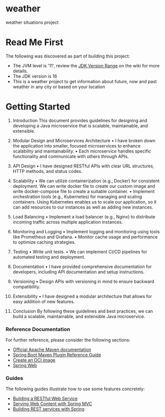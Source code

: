 # weather
weather situations project

# Read Me First

The following was discovered as part of building this project:

* The JVM level is '11', review
  the [JDK Version Range](https://github.com/spring-projects/spring-framework/wiki/Spring-Framework-Versions#jdk-version-range)
  on the wiki for more details.
* The JDK version is 16
* This is a weather project to get information about future, now and past weather in any city or based on your location

# Getting Started

1. Introduction
This document provides guidelines for designing and developing a Java microservice that is scalable, maintainable, and extensible.

2. Modular Design and Microservices Architecture
•	I have broken down the application into smaller, focused microservices to enhance scalability and maintainability.
•	Each microservice handles specific functionality and communicate with others through APIs.

3. API Design
•	I have designed RESTful APIs with clear URL structures, HTTP methods, and status codes.

4. Scalability
•	We can utilize containerization (e.g., Docker) for consistent deployment. We can write docker file to create our custom image and write docker-compose file to create a suitable container.
•	Implement orchestration tools (e.g., Kubernetes) for managing and scaling containers. Using Kubernetes enables us to scale our application, so it can add resources to our instances as well as adding new instances.

5. Load Balancing
•	Implement a load balancer (e.g., Nginx) to distribute incoming traffic across multiple application instances.

6. Monitoring and Logging
•	Implement logging and monitoring using tools like Prometheus and Grafana.
•	Monitor cache usage and performance to optimize caching strategies.

7. Testing
•	Write unit tests.
•	We can implement CI/CD pipelines for automated testing and deployment.

8. Documentation
•	I have provided comprehensive documentation for developers, including API documentation and setup instructions.

9. Versioning
•	Design APIs with versioning in mind to ensure backward compatibility.

10. Extensibility
•	I have designed a modular architecture that allows for easy addition of new features.

11. Conclusion
By following these guidelines and best practices, we can build a scalable, maintainable, and extensible Java microservice.

### Reference Documentation

For further reference, please consider the following sections:

* [Official Apache Maven documentation](https://maven.apache.org/guides/index.html)
* [Spring Boot Maven Plugin Reference Guide](https://docs.spring.io/spring-boot/docs/3.1.2/maven-plugin/reference/html/)
* [Create an OCI image](https://docs.spring.io/spring-boot/docs/3.1.2/maven-plugin/reference/html/#build-image)
* [Spring Web](https://docs.spring.io/spring-boot/docs/3.1.2/reference/htmlsinge/index.html#web)

### Guides

The following guides illustrate how to use some features concretely:

* [Building a RESTful Web Service](https://spring.io/guides/gs/rest-service/)
* [Serving Web Content with Spring MVC](https://spring.io/guides/gs/serving-web-content/)
* [Building REST services with Spring](https://spring.io/guides/tutorials/rest/)



